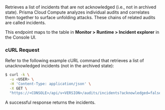 Retrieves a list of incidents that are not acknowledged (i.e., not in archived state).
Prisma Cloud Compute analyzes individual audits and correlates them together to surface unfolding attacks.
These chains of related audits are called incidents. 

This endpoint maps to the table in **Monitor > Runtime > Incident explorer** in the Console UI.

### cURL Request

Refer to the following example cURL command that retrieves a list of unacknowledged incidents (not in the archived state):

```bash
$ curl -k \
  -u <USER> \
  -H 'Content-Type: application/json' \
  -X GET \
  "https://<CONSOLE>/api/v<VERSION>/audits/incidents?acknowledged=false"
```

A successful response returns the incidents.
